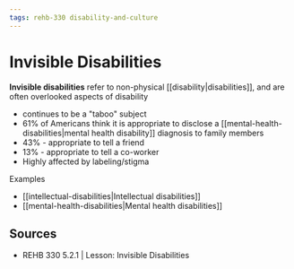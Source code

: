 ```yaml
---
tags: rehb-330 disability-and-culture
---
```


# Invisible Disabilities

**Invisible disabilities** refer to non-physical [[disability|disabilities]], and are often overlooked aspects of disability

- continues to be a "taboo" subject
- 61% of Americans think it is appropriate to disclose a [[mental-health-disabilities|mental health disability]] diagnosis to family members
- 43% - appropriate to tell a friend
- 13% - appropriate to tell a co-worker
- Highly affected by labeling/stigma

Examples

- [[intellectual-disabilities|Intellectual disabilities]]
- [[mental-health-disabilities|Mental health disabilities]]

## Sources

- REHB 330 5.2.1 | Lesson: Invisible Disabilities
